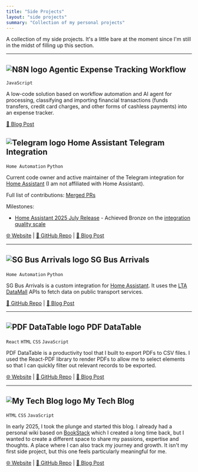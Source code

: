 ```yaml
---
title: "Side Projects"
layout: "side projects"
summary: "Collection of my personal projects"
---
```

A collection of my side projects.
It's a little bare at the moment since I'm still in the midst of filling up this section.

---

## <img src="n8n-icon.png" alt="N8N logo" class="side-projects-icon" /> Agentic Expense Tracking Workflow

<code>JavaScript</code>

A low-code solution based on workflow automation and AI agent for processing, classifying and importing financial transactions (funds transfers, credit card charges, and other forms of cashless payments) into an expense tracker.

[📖 Blog Post](/posts/2025/07/open-source-journey/)

## <img src="telegram-icon.png" alt="Telegram logo" class="side-projects-icon" /> Home Assistant Telegram Integration

<code>Home Automation</code> <code>Python</code>

Current code owner and active maintainer of the Telegram integration for [Home Assistant](https://www.home-assistant.io/) (I am not affiliated with Home Assistant).

Full list of contributions: [Merged PRs](https://github.com/home-assistant/core/pulls?q=+is%3Apr+author%3Ahanwg+is%3Amerged)

Milestones:
- [Home Assistant 2025 July Release](https://www.home-assistant.io/blog/2025/07/02/release-20257/#integration-quality-scale-achievements) - Achieved Bronze on the [integration quality scale](https://www.home-assistant.io/docs/quality_scale/)

[🌐 Website](https://www.home-assistant.io/integrations/telegram_bot/) | [📄 GitHub Repo](https://github.com/hanwg/core) | [📖 Blog Post](/posts/2025/07/open-source-journey/)

---

## <img src="sg-bus-arrivals-icon.png" alt="SG Bus Arrivals logo" class="side-projects-icon" /> SG Bus Arrivals

<code>Home Automation</code> <code>Python</code>

SG Bus Arrivals is a custom integration for [Home Assistant](https://www.home-assistant.io/).
It uses the [LTA DataMall](https://datamall.lta.gov.sg/content/datamall/en.html) APIs to fetch data on public transport services. 

[📄 GitHub Repo](https://github.com/hanwg/sg-bus-arrivals) | [📖 Blog Post](/posts/2025/05/sg-bus-arrivals/sg-bus-arrivals/)

---

## <img src="pdf-datatable-icon.png" alt="PDF DataTable logo" class="side-projects-icon" /> PDF DataTable

<code>React</code> <code>HTML</code> <code>CSS</code> <code>JavaScript</code>

PDF DataTable is a productivity tool that I built to export PDFs to CSV files.
I used the React-PDF library to render PDFs to allow me to select elements so that I can quickly filter out relevant records to be exported. 

[🌐 Website](https://pdf-datatable.hanwg.top) | [📄 GitHub Repo](https://github.com/hanwg/pdf-datatable) | [📖 Blog Post](/posts/2025/04/pdf-datatable/) 

---

## <img src="blog-icon.png" alt="My Tech Blog logo" class="side-projects-icon" /> My Tech Blog

<code>HTML</code> <code>CSS</code> <code>JavaScript</code>

In early 2025, I took the plunge and started this blog.
I already had a personal wiki based on [BookStack](https://www.bookstackapp.com/) which I created a long time back, but I wanted to create a different space to share my passions, expertise and thoughts.
A place where I can also track my journey and growth.
It isn't my first side project, but this one feels particularly meaningful for me.

[🌐 Website](/) | [📄 GitHub Repo](https://github.com/hanwg/blog) | [📖 Blog Post](/posts/2025/03/new-website/)
